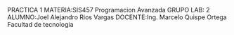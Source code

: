 PRACTICA 1
MATERIA:SIS457 Programacion Avanzada
GRUPO LAB: 2
ALUMNO:Joel Alejandro Rios Vargas
DOCENTE:Ing. Marcelo Quispe Ortega
Facultad de tecnologia
